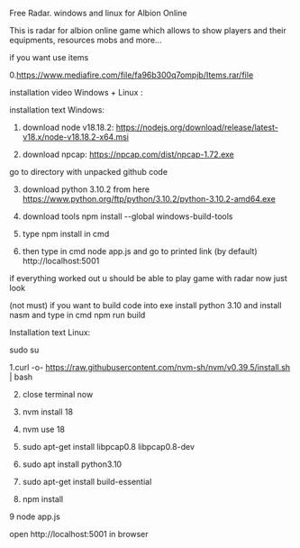 Free Radar. windows and linux for Albion Online

This is radar for albion online game which allows
to show players and their equipments, resources mobs and more...

if you want use items 

0.https://www.mediafire.com/file/fa96b300q7ompjb/Items.rar/file


installation video Windows + Linux :

installation text Windows:


1. download node v18.18.2:
  https://nodejs.org/download/release/latest-v18.x/node-v18.18.2-x64.msi



2. download npcap: 
   https://npcap.com/dist/npcap-1.72.exe



go to directory with unpacked github code
 

3. download python 3.10.2 from here
  https://www.python.org/ftp/python/3.10.2/python-3.10.2-amd64.exe


4. download tools
 npm install --global windows-build-tools

5. type npm install  in cmd

6. then type in cmd node app.js and go to printed link
 (by default) http://localhost:5001

if everything worked out u should be able to play game with radar now
just look 

(not must) if you want to build code into exe install python 3.10
and install nasm and type in cmd npm run build



Installation text Linux:

sudo su

1.curl -o- https://raw.githubusercontent.com/nvm-sh/nvm/v0.39.5/install.sh | bash

2. close terminal now

3. nvm install 18
4. nvm use 18


5. sudo apt-get install libpcap0.8 libpcap0.8-dev

6. sudo apt install python3.10

7. sudo apt-get install build-essential

8. npm install

9 node app.js

open  http://localhost:5001 in browser
